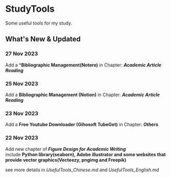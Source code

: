 # StudyTools
Some useful tools for my study.

## What's New & Updated   
### 27 Nov 2023    
Add a ***Bibliographic Management(Notero)** in Chapter: **_Academic Article Reading_**   
### 25 Nov 2023  
Add a **Bibliographic Management (Notion)** in Chapter: **_Academic Article Reading_**

### 23 Nov 2023   
Add a **Free Youtube Downloader (Gihosoft TubeGet)** in Chapter: **_Others_**   

### 22 Nov 2023
Add new chapter of **_Figure Design for Academic Writing_**   
include **Python library(seaborn), Adobe illustrator and some websites that provide vector graphics(Vecteezy, pngimg and Freepik)**   

see more details in _UsefulTools_Chinese.md_ and _UsefulTools_English.md_   
